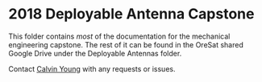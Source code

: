# 2018 Deployable Antenna Capstone

This folder contains *most* of the documentation for the mechanical engineering capstone.  The rest of it can be found in the OreSat shared Google Drive under the Deployable Antennas folder. 

Contact [Calvin Young](https://github.com/calvin-young) with any requests or issues.
